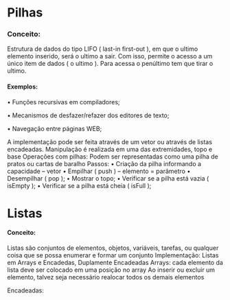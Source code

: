 # Pilhas 
### Conceito:
  Estrutura de dados do tipo LIFO ( last-in first-out ), em que o ultimo elemento inserido, será o ultimo a sair. Com isso, permite o acesso a um único item de dados ( o ultimo ). Para acessa o penúltimo tem que tirar o ultimo.

#### Exemplos: 

•	Funções recursivas em compiladores;

•	Mecanismos de desfazer/refazer dos editores de texto;

•	Navegação entre páginas WEB;

  A implementação pode ser feita através de um vetor ou através de listas encadeadas. Manipulação é realizada em uma das extremidades, topo e base
Operações com pilhas:
Podem ser representadas como uma pilha de pratos ou cartas de baralho
Passos:
•	Criação da pilha informando a capacidade – vetor
•	Empilhar ( push ) – elemento = parâmetro
•	Desempilhar ( pop );
•	Mostrar o topo;
•	Verificar se a pilha está vazia ( isEmpty );
•	Verificar se a pilha está cheia ( isFull  );


# Listas
#### Conceito:
Listas são conjuntos de elementos, objetos, variáveis, tarefas, ou qualquer coisa que se possa enumerar e formar um conjunto
Implementação: 
Listas em Arrays e Encadedas, Duplamente Encadeadas
Arrays: cada elemento da lista deve ser colocado em uma posição no array
Ao inserir ou excluir um elemento, talvez seja necessário realocar todos os demais elementos

Encadeadas:
